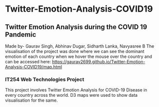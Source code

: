 # Twitter-Emotion-Analysis-COVID19
## Twitter Emotion Analysis during the COVID 19 Pandemic
Made by- 
Gaurav Singh,
Abhinav Dugar,
Sidharth Lanka,
Navyasree B
The visualisation of the project was done where we can see the dominant emotion of each country when we hover the mouse over the country and can be accessed here: https://gaurav2699.github.io/Twitter-Emotion-Analysis-COVID19/map.html
### IT254 Web Technologies Project
This project involves Twitter Emotion Analysis for COVID-19 Disease in every country across the world. D3 maps were used to show data visualisation for the same. 
